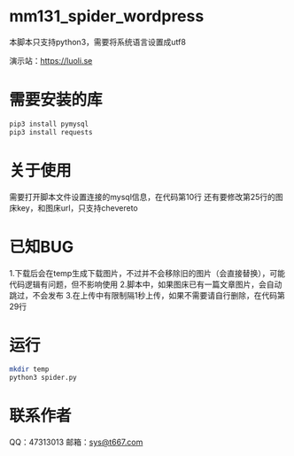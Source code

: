 # mm131_spider_wordpress
本脚本只支持python3，需要将系统语言设置成utf8

演示站：https://luoli.se

# 需要安装的库

```bash
pip3 install pymysql
pip3 install requests
```
# 关于使用
需要打开脚本文件设置连接的mysql信息，在代码第10行
还有要修改第25行的图床key，和图床url，只支持chevereto
# 已知BUG
1.下载后会在temp生成下载图片，不过并不会移除旧的图片（会直接替换），可能代码逻辑有问题，但不影响使用
2.脚本中，如果图床已有一篇文章图片，会自动跳过，不会发布
3.在上传中有限制隔1秒上传，如果不需要请自行删除，在代码第29行
# 运行
```bash
mkdir temp
python3 spider.py
```
# 联系作者
QQ：47313013
邮箱：sys@t667.com
